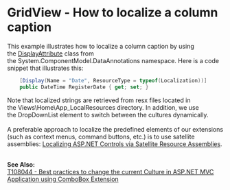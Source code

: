 # GridView - How to localize a column caption


<p>This example illustrates how to localize a column caption by using the <a href="https://msdn.microsoft.com/en-us/library/system.componentmodel.dataannotations.displayattribute.aspx">DisplayAttribute</a> class from the System.ComponentModel.DataAnnotations namespace. Here is a code snippet that illustrates this:</p>


```cs
    [Display(Name = "Date", ResourceType = typeof(Localization))]
    public DateTime RegisterDate { get; set; }
```


<p>Note that localized strings are retrieved from resx files located in the Views\Home\App_LocalResources directory. In addition, we use the DropDownList element to switch between the cultures dynamically.<br><br>A preferable approach to localize the predefined elements of our extensions (such as context menus, command buttons, etc.) is to use satellite assemblies: <a href="https://documentation.devexpress.com/#AspNet/CustomDocument12050">Localizing ASP.NET Controls via Satellite Resource Assemblies</a>.</p>
<br><strong>See Also:</strong><br><a href="https://www.devexpress.com/Support/Center/p/T108044">T108044 - Best practices to change the current Culture in ASP.NET MVC Application using ComboBox Extension</a>

<br/>


